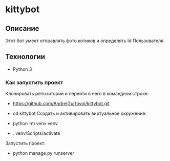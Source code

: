 # kittybot
## Описание

Этот бот умеет отправлять фото котиков и определять Id Пользователя.

## Технологии

- Python 3

### Как запустить проект

Клонировать репозиторий и перейти в него в командной строке:

- https://github.com/AndrejGurtovoj/kittybot.git

- cd kittybot
Cоздать и активировать виртуальное окружение:

- python -m venv venv
- . venv/Scripts/activate

Запустить проект:

- python manage.py runserver
